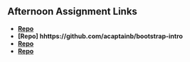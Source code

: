 ## Afternoon Assignment Links

* **[Repo](https://github.com/acaptainb/coolsite)**
* **[Repo] hhttps://github.com/acaptainb/bootstrap-intro**
* **[Repo](https://github.com/TheWarrior0216/Knight-studios)**
* **[Repo](https://github.com/acaptainb/)**
